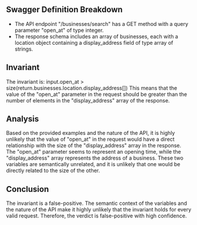 ## Swagger Definition Breakdown
- The API endpoint "/businesses/search" has a GET method with a query parameter "open_at" of type integer.
- The response schema includes an array of businesses, each with a location object containing a display_address field of type array of strings.

## Invariant
The invariant is: input.open_at > size(return.businesses.location.display_address[])
This means that the value of the "open_at" parameter in the request should be greater than the number of elements in the "display_address" array of the response.

## Analysis
Based on the provided examples and the nature of the API, it is highly unlikely that the value of "open_at" in the request would have a direct relationship with the size of the "display_address" array in the response. The "open_at" parameter seems to represent an opening time, while the "display_address" array represents the address of a business. These two variables are semantically unrelated, and it is unlikely that one would be directly related to the size of the other.

## Conclusion
The invariant is a false-positive. The semantic context of the variables and the nature of the API make it highly unlikely that the invariant holds for every valid request. Therefore, the verdict is false-positive with high confidence.
